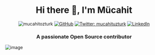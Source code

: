 <h1 align="center">Hi there 👋, I'm Mücahit</h1>

<p align="center"> 
    <img src="https://komarev.com/ghpvc/?username=mucahitozturk&label=Profile%20views&color=0e75b6&style=flat" alt="mucahitozturk"/>
    <a href="https://github.com/mucahitozturk"><img src="https://img.shields.io/github/followers/cosasdepuma.svg?label=GitHub&style=social" alt="GitHub"></a>
    <a href="https://twitter.com/mucahituzturk" target="_blank"><img alt="Twitter: mucahituzturk" src="https://img.shields.io/twitter/follow/mucahituzturk.svg?style=social"/></a>
    <a href="https://www.linkedin.com/in/mucahitozturk"><img src="https://img.shields.io/badge/LinkedIn--_.svg?style=social&logo=linkedin" alt="LinkedIn"></a>
</p>

<h3 align="center">A passionate Open Source contributor</h3>

![image](https://github.com/saadeghi/saadeghi/blob/master/dino.gif)

<!--
**mucahitozturk/mucahitozturk** is a ✨ _special_ ✨ repository because its `README.md` (this file) appears on your GitHub profile.

Here are some ideas to get you started:

- 🔭 I’m currently working on ...
- 🌱 I’m currently learning ...
- 👯 I’m looking to collaborate on ...
- 🤔 I’m looking for help with ...
- 💬 Ask me about ...
- 📫 How to reach me: ...
- 😄 Pronouns: ...
- ⚡ Fun fact: ...
-->
